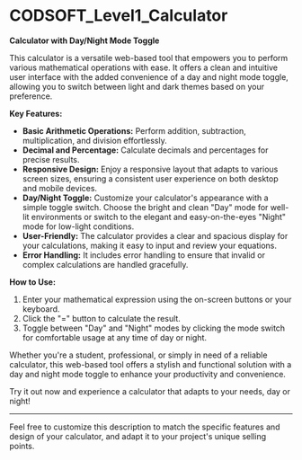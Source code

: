 # CODSOFT_Level1_Calculator

**Calculator with Day/Night Mode Toggle**

This calculator is a versatile web-based tool that empowers you to perform various mathematical operations with ease. It offers a clean and intuitive user interface with the added convenience of a day and night mode toggle, allowing you to switch between light and dark themes based on your preference.

**Key Features:**

- **Basic Arithmetic Operations:** Perform addition, subtraction, multiplication, and division effortlessly.
- **Decimal and Percentage:** Calculate decimals and percentages for precise results.
- **Responsive Design:** Enjoy a responsive layout that adapts to various screen sizes, ensuring a consistent user experience on both desktop and mobile devices.
- **Day/Night Toggle:** Customize your calculator's appearance with a simple toggle switch. Choose the bright and clean "Day" mode for well-lit environments or switch to the elegant and easy-on-the-eyes "Night" mode for low-light conditions.
- **User-Friendly:** The calculator provides a clear and spacious display for your calculations, making it easy to input and review your equations.
- **Error Handling:** It includes error handling to ensure that invalid or complex calculations are handled gracefully.

**How to Use:**

1. Enter your mathematical expression using the on-screen buttons or your keyboard.
2. Click the "=" button to calculate the result.
3. Toggle between "Day" and "Night" modes by clicking the mode switch for comfortable usage at any time of day or night.

Whether you're a student, professional, or simply in need of a reliable calculator, this web-based tool offers a stylish and functional solution with a day and night mode toggle to enhance your productivity and convenience.

Try it out now and experience a calculator that adapts to your needs, day or night!

---

Feel free to customize this description to match the specific features and design of your calculator, and adapt it to your project's unique selling points.
